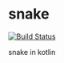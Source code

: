 # snake

[![Build Status](https://travis-ci.org/kejhy93/snake.svg?branch=master)](https://travis-ci.org/kejhy93/snake)

snake in kotlin
